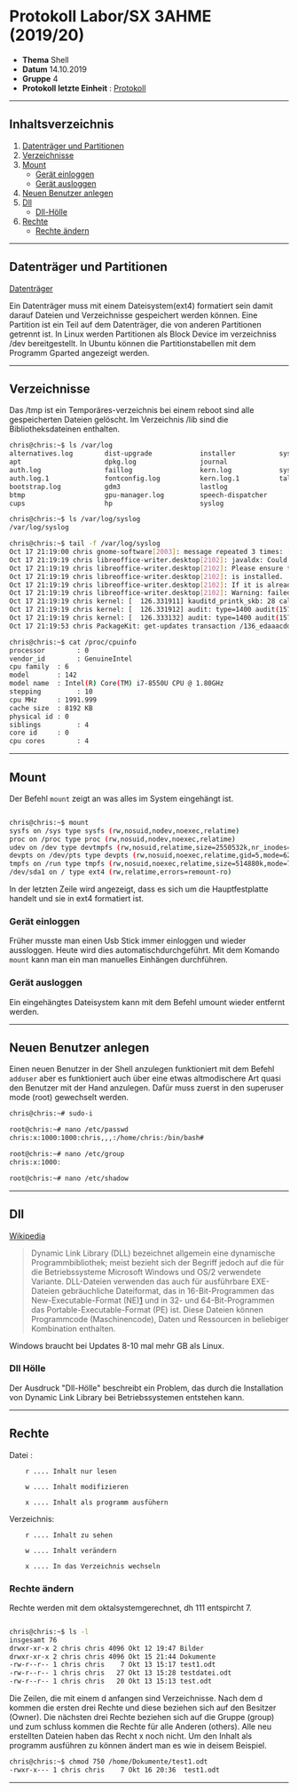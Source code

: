 # Protokoll Labor/SX 3AHME (2019/20)

* **Thema** Shell
* **Datum** 14.10.2019
* **Gruppe** 4
* **Protokoll letzte Einheit** : [Protokoll](https://github.com/HTLMechatronics/m17-3ahme-la1-sx/blob/sebchm17/sebchm17/protokolle/protokolle_2019-09-30sebchm17.md)

--------------------------------------------------------------------------------------------------------------------------------------

## Inhaltsverzeichnis
1.  [Datenträger und Partitionen](#datenträger-und-partitionen)
2.  [Verzeichnisse](#verzeichnisse)
3.  [Mount](#mount)
      * [Gerät einloggen](#gerät-einloggen)
      * [Gerät ausloggen](#gerät-ausloggen)
4.  [Neuen Benutzer anlegen](#neuen-benutzer-anlegen)
5.  [Dll](#dll)
      * [Dll-Hölle](#dll-hölle)
6.  [Rechte](#rechte)
      * [Rechte ändern](#rechte-ändern)

--------------------------------------------------------------------------------------------------------------------------------------

## Datenträger und Partitionen
[Datenträger][1]

Ein Datenträger muss mit einem Dateisystem(ext4) formatiert sein damit darauf Dateien und Verzeichnisse gespeichert werden können.
Eine Partition ist ein Teil auf dem Datenträger, die von anderen Partitionen getrennt ist.
In Linux werden Partitionen als Block Device im verzeichniss /dev bereitgestellt. In Ubuntu können die Partitionstabellen mit dem Programm Gparted angezeigt werden.

--------------------------------------------------------------------------------------------------------------------------------------

## Verzeichnisse

Das /tmp ist ein Temporäres-verzeichnis bei einem reboot sind alle gespeicherten Dateien gelöscht.
Im Verzeichnis /lib sind die Bibliotheksdateinen enthalten.
```bash
chris@chris:~$ ls /var/log
alternatives.log  	    dist-upgrade     	    installer         	syslog.1
apt               	    dpkg.log         	    journal             	syslog.2.gz
auth.log         	    faillog         	    kern.log           	syslog.3.gz
auth.log.1        	    fontconfig.log   	    kern.log.1        	tallylog
bootstrap.log     	    gdm3             	    lastlog             	unattended-upgrades
btmp              	    gpu-manager.log  	    speech-dispatcher   	wtmp
cups              	    hp               	    syslog

chris@chris:~$ ls /var/log/syslog
/var/log/syslog

chris@chris:~$ tail -f /var/log/syslog
Oct 17 21:19:00 chris gnome-software[2003]: message repeated 3 times: [ Failed to load snap icon: local snap has no icon]
Oct 17 21:19:19 chris libreoffice-writer.desktop[2102]: javaldx: Could not find a Java Runtime Environment!
Oct 17 21:19:19 chris libreoffice-writer.desktop[2102]: Please ensure that a JVM and the package libreoffice-java-common
Oct 17 21:19:19 chris libreoffice-writer.desktop[2102]: is installed.
Oct 17 21:19:19 chris libreoffice-writer.desktop[2102]: If it is already installed then try removing ~/.libreoffice/3/user/config/javasettings_Linux_*.xml
Oct 17 21:19:19 chris libreoffice-writer.desktop[2102]: Warning: failed to read path from javaldx
Oct 17 21:19:19 chris kernel: [  126.331911] kauditd_printk_skb: 28 callbacks suppressed
Oct 17 21:19:19 chris kernel: [  126.331912] audit: type=1400 audit(1571339959.616:39): apparmor="ALLOWED" operation="open" profile="libreoffice-soffice" name="/usr/share/drirc.d/00-mesa-defaults.conf" pid=2122 comm="soffice.bin" requested_mask="r" denied_mask="r" fsuid=1000 ouid=0
Oct 17 21:19:19 chris kernel: [  126.333132] audit: type=1400 audit(1571339959.620:40): apparmor="ALLOWED" operation="open" profile="libreoffice-soffice" name="/usr/share/drirc.d/00-mesa-defaults.conf" pid=2122 comm="soffice.bin" requested_mask="r" denied_mask="r" fsuid=1000 ouid=0
Oct 17 21:19:53 chris PackageKit: get-updates transaction /136_edaaacdd from uid 1000 finished with success after 785ms

chris@chris:~$ cat /proc/cpuinfo
processor	     : 0
vendor_id	     : GenuineIntel
cpu family	: 6
model		: 142
model name	: Intel(R) Core(TM) i7-8550U CPU @ 1.80GHz
stepping	     : 10
cpu MHz		: 1991.999
cache size	: 8192 KB
physical id	: 0
siblings	     : 4
core id		: 0
cpu cores	     : 4
```
--------------------------------------------------------------------------------------------------------------------------------------

## Mount 

Der Befehl ``mount`` zeigt an was alles im System eingehängt ist.

```bash

chris@chris:~$ mount
sysfs on /sys type sysfs (rw,nosuid,nodev,noexec,relatime)
proc on /proc type proc (rw,nosuid,nodev,noexec,relatime)
udev on /dev type devtmpfs (rw,nosuid,relatime,size=2550532k,nr_inodes=637633,mode=755)
devpts on /dev/pts type devpts (rw,nosuid,noexec,relatime,gid=5,mode=620,ptmxmode=000)
tmpfs on /run type tmpfs (rw,nosuid,noexec,relatime,size=514880k,mode=755)
/dev/sda1 on / type ext4 (rw,relatime,errors=remount-ro)

```

In der letzten Zeile wird angezeigt, dass es sich um die Hauptfestplatte handelt und sie in ext4 formatiert ist.

### Gerät einloggen

Früher musste man einen Usb Stick immer einloggen und wieder aussloggen. Heute wird dies automatischdurchgeführt.
Mit dem Komando ```mount``` kann man ein man manuelles Einhängen durchführen.

### Gerät ausloggen

Ein eingehängtes Dateisystem kann mit dem Befehl umount wieder entfernt werden.

--------------------------------------------------------------------------------------------------------------------------------------
## Neuen Benutzer anlegen

Einen neuen Benutzer in der Shell anzulegen funktioniert mit dem Befehl ``adduser``  aber es funktioniert auch über eine etwas altmodischere Art quasi den Benutzer mit der Hand anzulegen. Dafür muss zuerst in den superuser mode (root) gewechselt werden.

```bash
chris@chris:~# sudo-i

root@chris:~# nano /etc/passwd
chris:x:1000:1000:chris,,,:/home/chris:/bin/bash#

root@chris:~# nano /etc/group
chris:x:1000:

root@chris:~# nano /etc/shadow
```
--------------------------------------------------------------------------------------------------------------------------------------
## Dll
[Wikipedia](https://de.wikipedia.org/wiki/Dynamic_Link_Library)

>Dynamic Link Library (DLL) bezeichnet allgemein eine dynamische Programmbibliothek; meist bezieht sich der Begriff jedoch auf die für die Betriebssysteme Microsoft Windows und OS/2 verwendete Variante. DLL-Dateien verwenden das auch für ausführbare EXE-Dateien gebräuchliche Dateiformat, das in 16-Bit-Programmen das New-Executable-Format (NE)[1] und in 32- und 64-Bit-Programmen das Portable-Executable-Format (PE) ist. Diese Dateien können Programmcode (Maschinencode), Daten und Ressourcen in beliebiger Kombination enthalten.

Windows braucht bei Updates 8-10 mal mehr GB als Linux.

### Dll Hölle

Der Ausdruck "Dll-Hölle" beschreibt ein Problem, das durch die Installation von Dynamic Link Library bei Betriebssystemen entstehen kann.

--------------------------------------------------------------------------------------------------------------------------------------
## Rechte 

Datei :
        
        r .... Inhalt nur lesen
        
        w .... Inhalt modifizieren
        
        x .... Inhalt als programm ausfühern
 

Verzeichnis: 

        r .... Inhalt zu sehen
             
        w .... Inhalt verändern
             
        x .... In das Verzeichnis wechseln
     


### Rechte ändern

Rechte werden mit dem oktalsystemgerechnet, dh 111 entspircht 7.

```bash

chris@chris:~$ ls -l
insgesamt 76
drwxr-xr-x 2 chris chris 4096 Okt 12 19:47 Bilder
drwxr-xr-x 2 chris chris 4096 Okt 15 21:44 Dokumente
-rw-r--r-- 1 chris chris    7 Okt 13 15:17 test1.odt
-rw-r--r-- 1 chris chris   27 Okt 13 15:28 testdatei.odt
-rw-r--r-- 1 chris chris   20 Okt 13 15:13 test.odt
```

Die Zeilen, die mit einem d anfangen sind Verzeichnisse. Nach dem d kommen die ersten drei Rechte und diese beziehen sich auf den Besitzer (Owner). Die nächsten drei Rechte beziehen sich auf die Gruppe (group) und zum schluss kommen die Rechte für alle Anderen (others). Alle neu erstellten Dateien haben das Recht x noch nicht. Um den Inhalt als programm ausführen zu können ändert man es wie in deisem Beispiel.


```bash
chris@chris:~$ chmod 750 /home/Dokumente/test1.odt
-rwxr-x--- 1 chris chris    7 Okt 16 20:36  test1.odt
````
--------------------------------------------------------------------------------------------------------------------------------------

[Protokoll]:https://github.com/HTLMechatronics/m17-3ahme-la1-sx/blob/sebchm17/sebchm17/protokolle/protokolle_2019-09-30sebchm17.md

[1]:https://www.google.com/url?sa=i&rct=j&q=&esrc=s&source=images&cd=&ved=2ahUKEwiDguKV-6PlAhXECuwKHVEUALYQjRx6BAgBEAQ&url=https%3A%2F%2Faskubuntu.com%2Fquestions%2F738750%2Fcant-install-windows-10-alongside-ubuntu-mbr-error&psig=AOvVaw2vhHPiv5KrXulP44vjbXqN&ust=1571424375747436

